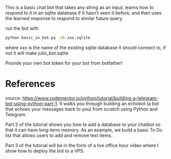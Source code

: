 This is a basic chat bot that takes any string as an input, learns how to respond to it in an sqlite database if it hasn't seen it before, and then uses the learned response to respond to similar future query.


run the bot with
```bash
python basic_io_bot.py -db xxx.sqlite
```

where xxx is the name of the existing sqlite database it should connect to, if not it will make julio_bot.sqlite

Provide your own bot token for your bot from botfather!


# References
source: https://www.codementor.io/python/tutorial/building-a-telegram-bot-using-python-part-1. It walks you through building an echobot (a bot that echoes your messages back to you) from scratch using Python and Telegram.

Part 2 of the tutorial shows you how to add a database to your chatbot so that it can have long-term memory. As an example, we build a basic To Do list that allows users to add and remove text items.

Part 3 of the tutorial will be in the form of a live office hour video where I show how to deploy the bot to a VPS.
